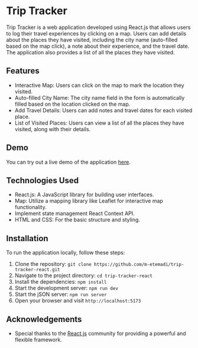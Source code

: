 # Trip Tracker

Trip Tracker is a web application developed using React.js that allows users to log their travel experiences by clicking on a map. Users can add details about the places they have visited, including the city name (auto-filled based on the map click), a note about their experience, and the travel date. The application also provides a list of all the places they have visited.

## Features

- Interactive Map: Users can click on the map to mark the location they visited.
- Auto-filled City Name: The city name field in the form is automatically filled based on the location clicked on the map.
- Add Travel Details: Users can add notes and travel dates for each visited place.
- List of Visited Places: Users can view a list of all the places they have visited, along with their details.

## Demo

You can try out a live demo of the application [here](https://triptracker-etemadi.netlify.app/).

## Technologies Used

- React.js: A JavaScript library for building user interfaces.
- Map: Utilize a mapping library like Leaflet for interactive map functionality.
- Implement state management React Context API.
- HTML and CSS: For the basic structure and styling.

## Installation

To run the application locally, follow these steps:

1. Clone the repository: `git clone https://github.com/m-etemadi/trip-tracker-react.git`
2. Navigate to the project directory: `cd trip-tracker-react`
3. Install the dependencies: `npm install`
4. Start the development server: `npm run dev`
5. Start the jSON server: `npm run server`
6. Open your browser and visit `http://localhost:5173`

## Acknowledgements

- Special thanks to the [React.js](https://reactjs.org/) community for providing a powerful and flexible framework.
